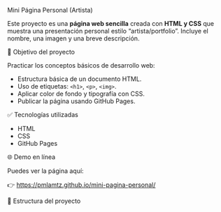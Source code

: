 Mini Página Personal (Artista)

Este proyecto es una **página web sencilla** creada con **HTML y CSS** que muestra una presentación personal estilo “artista/portfolio”. Incluye el nombre, una imagen y una breve descripción.


🎯 Objetivo del proyecto

Practicar los conceptos básicos de desarrollo web:

- Estructura básica de un documento HTML.
- Uso de etiquetas: `<h1>`, `<p>`, `<img>`.
- Aplicar color de fondo y tipografía con CSS.
- Publicar la página usando GitHub Pages.


✅ Tecnologías utilizadas

- HTML
- CSS
- GitHub Pages


🌐 Demo en línea

Puedes ver la página aquí:

👉 https://pmlamtz.github.io/mini-pagina-personal/


📁 Estructura del proyecto



